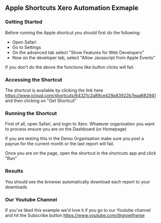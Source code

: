## Apple Shortcuts Xero Automation Exmaple ##

### Getting Started ###

Before running the Apple shortcut you should first do the following:
- Open Safari
- Go to Settings
- On the advanced tab select "Show Features for Web Developers"
- Now on the developer tab, select "Allow Javascript from Apple Events"

If you don't do the above the functions like button clicks will fail. 

### Accessing the Shortcut ###

The shortcut is available by clicking the link here https://www.icloud.com/shortcuts/64321c2a89ce429a83922b7eaa682941 and then clicking on "Get Shortcut"

### Running the Shortcut ###

First of all, open Safari, and login to Xero. Whatever organisation you want to process ensure you are on the Dashboard (or Homepage)

If you are testing this in the Demo Organisation make sure you post a payrun for the current month or the last report will fail. 

Once you are on the page, open  the shortcut in the shortcuts app and click "Run"

### Results ###

You should see the browser automatically download each report to your downloads

### Our Youtube Channel ###

If you've liked this example we'd love it if you go to our Youtube channel and hit the Subscribe button https://www.youtube.com/@growthwise

